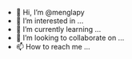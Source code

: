 - 👋 Hi, I’m @menglapy
- 👀 I’m interested in ...
- 🌱 I’m currently learning ...
- 💞️ I’m looking to collaborate on ...
- 📫 How to reach me ...

<!---
menglapy/menglapy is a ✨ special ✨ repository because its `README.md` (this file) appears on your GitHub profile.
You can click the Preview link to take a look at your changes.
--->
